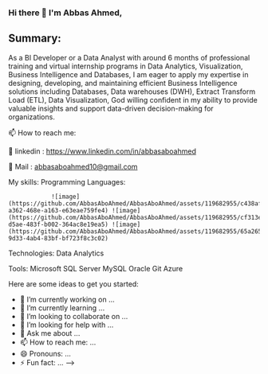 ### Hi there 👋 I'm Abbas Ahmed,
## Summary:
As a BI Developer or a Data Analyst with around 6 months of professional training and virtual internship programs in Data Analytics, Visualization, Business Intelligence and Databases, I am eager to apply my expertise in designing, developing, and maintaining efficient Business Intelligence solutions including Databases, Data warehouses (DWH), Extract Transform Load (ETL), Data Visualization, God willing confident in my ability to provide valuable insights and support data-driven decision-making for organizations.

📫 How to reach me:

🔗 linkedin : https://www.linkedin.com/in/abbasaboahmed

🔗 Mail : abbasaboahmed10@gmail.com

My skills:
Programming Languages:

                ![image](https://github.com/AbbasAboAhmed/AbbasAboAhmed/assets/119682955/c438af2c-a362-468e-a163-e63eae759fe4) ![image](https://github.com/AbbasAboAhmed/AbbasAboAhmed/assets/119682955/cf313e44-d5ae-483f-b002-364ac8e19ea5) ![image](https://github.com/AbbasAboAhmed/AbbasAboAhmed/assets/119682955/65a26573-9d33-4ab4-83bf-bf723f8c3c02)





Technologies:
Data Analytics

Tools:
Microsoft SQL Server MySQL Oracle Git  Azure 



Here are some ideas to get you started:

- 🔭 I’m currently working on ...
- 🌱 I’m currently learning ...
- 👯 I’m looking to collaborate on ...
- 🤔 I’m looking for help with ...
- 💬 Ask me about ...
- 📫 How to reach me: ...
- 😄 Pronouns: ...
- ⚡ Fun fact: ...
-->
